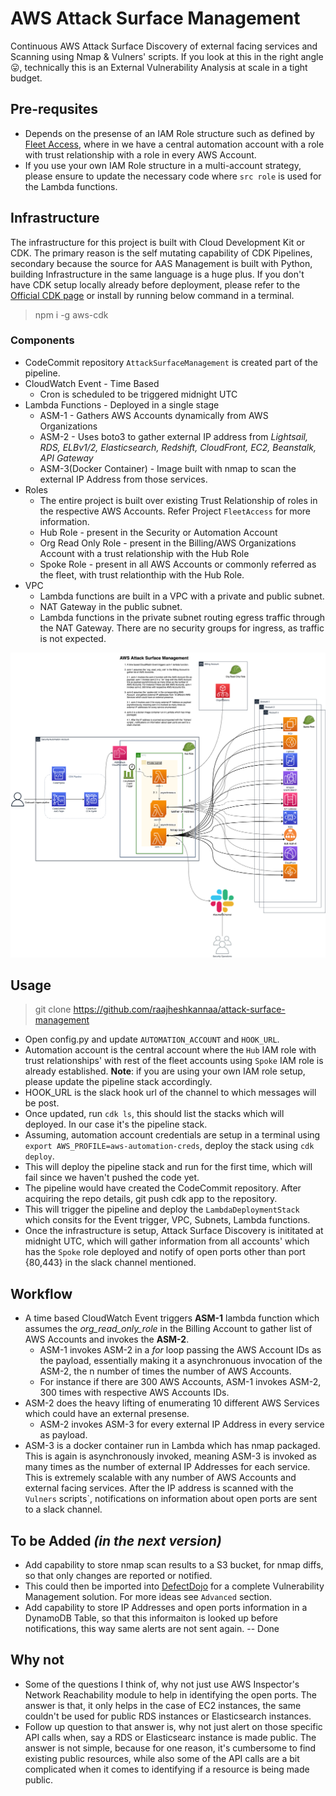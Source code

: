 # AWS Attack Surface Management
Continuous AWS Attack Surface Discovery of external facing services and Scanning using Nmap & Vulners' scripts. If you look at this in the right angle :stuck_out_tongue:, technically this is an External Vulnerability Analysis at scale in a tight budget.

## Pre-requsites
* Depends on the presense of an IAM Role structure such as defined by [Fleet Access](https://github.com/raajheshkannaa/fleet-access), where in we have a central automation account with a role with trust relationship with a role in every AWS Account.
* If you use your own IAM Role structure in a multi-account strategy, please ensure to update the necessary code where `src role` is used for the Lambda functions.

## Infrastructure
The infrastructure for this project is built with Cloud Development Kit or CDK. The primary reason is the self mutating capability of CDK Pipelines, secondary because the source for AAS Management is built with Python, building Infrastructure in the same language is a huge plus. If you don't have CDK setup locally already before deployment, please refer to the [Official CDK page](https://github.com/aws/aws-cdk) or install by running below command in a terminal.
> npm i -g aws-cdk 

### Components
* CodeCommit repository `AttackSurfaceManagement` is created part of the pipeline.
* CloudWatch Event - Time Based
    * Cron is scheduled to be triggered midnight UTC
* Lambda Functions - Deployed in a single stage
    * ASM-1 - Gathers AWS Accounts dynamically from AWS Organizations
	* ASM-2 - Uses boto3 to gather external IP address from _Lightsail, RDS, ELBv1/2, Elasticsearch, Redshift, CloudFront, EC2, Beanstalk, API Gateway_
	* ASM-3(Docker Container) - Image built with nmap to scan the external IP Address from those services.
* Roles
    * The entire project is built over existing Trust Relationship of roles in the respective AWS Accounts. Refer Project `FleetAccess` for more information.
	* Hub Role - present in the Security or Automation Account
	* Org Read Only Role - present in the Billing/AWS Organizations Account with a trust relationship with the Hub Role
	* Spoke Role - present in all AWS Accounts or commonly referred as the fleet, with trust relationthip with the Hub Role.
* VPC
    * Lambda functions are built in a VPC with a private and public subnet.
	* NAT Gateway in the public subnet.
	* Lambda functions in the private subnet routing egress traffic through the NAT Gateway. There are no security groups for ingress, as traffic is not expected.

![CDK Pipelines to deploy the infrastructure for AWS Attack Surface Management](AWS_Attack_Surface_Management.png)

## Usage
> git clone https://github.com/raajheshkannaa/attack-surface-management
* Open config.py and update `AUTOMATION_ACCOUNT` and `HOOK_URL`.
* Automation account is the central account where the `Hub` IAM role with trust relationships' with rest of the fleet accounts using `Spoke` IAM role is already established. 
**Note**: if you are using your own IAM role setup, please update the pipeline stack accordingly.
* HOOK_URL is the slack hook url of the channel to which messages will be post.
* Once updated, run `cdk ls`, this should list the stacks which will deployed. In our case it's the pipeline stack.
* Assuming, automation account credentials are setup in a terminal using `export AWS_PROFILE=aws-automation-creds`, deploy the stack using `cdk deploy`.
* This will deploy the pipeline stack and run for the first time, which will fail since we haven't pushed the code yet.
* The pipeline would have created the CodeCommit repository. After acquiring the repo details, git push cdk app to the repository.
* This will trigger the pipeline and deploy the `LambdaDeploymentStack` which consits for the Event trigger, VPC, Subnets, Lambda functions.
* Once the infrastructure is setup, Attack Surface Discovery is inititated at midnight UTC, which will gather information from all accounts' which has the `Spoke` role deployed and notify of open ports other than port {80,443} in the slack channel mentioned.


## Workflow
* A time based CloudWatch Event triggers **ASM-1** lambda function which assumes the _org_read_only_role_ in the Billing Account to gather list of AWS Accounts and invokes the **ASM-2**.
    * ASM-1 invokes ASM-2 in a _for_ loop passing the AWS Account IDs as the payload, essentially making it a asynchronuous invocation of the ASM-2, the n number of times the number of AWS Accounts.
	* For instance if there are 300 AWS Accounts, ASM-1 invokes ASM-2, 300 times with respective AWS Accounts IDs.
* ASM-2 does the heavy lifting of enumerating 10 different AWS Services which could have an external presense.
    * ASM-2 invokes ASM-3 for every external IP Address in every service as payload. 
* ASM-3 is a docker container run in Lambda which has nmap packaged. This is again is asynchronously invoked, meaning ASM-3 is invoked as many times as the number of external IP Addresses for each service. This is extremely scalable with any number of AWS Accounts and external facing services. After the IP address is scanned with the `Vulners` scripts`, notifications on information about open ports are sent to a slack channel.


## To be Added _(in the next version)_
* Add capability to store nmap scan results to a S3 bucket, for nmap diffs, so that only changes are reported or notified.
* This could then be imported into [DefectDojo](https://github.com/DefectDojo/django-DefectDojo) for a complete Vulnerability Management solution. For more ideas see `Advanced` section.
* Add capability to store IP Addresses and open ports information in a DynamoDB Table, so that this informaiton is looked up before notifications, this way same alerts are not sent again. -- Done

## Why not
* Some of the questions I think of, why not just use AWS Inspector's Network Reachability module to help in identifying the open ports. 
The answer is that, it only helps in the case of EC2 instances, the same couldn't be used for public RDS instances or Elasticsearch instances.
* Follow up question to that answer is, why not just alert on those specific API calls when, say a RDS or Elasticsearc instance is made public. 
The answer is not simple, because for one reason, it's cumbersome to find existing public resources, while also some of the API calls are a bit complicated when it comes to identifying if a resource is being made public.